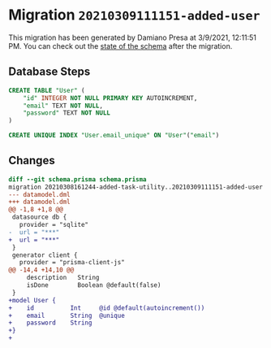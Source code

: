 # Migration `20210309111151-added-user`

This migration has been generated by Damiano Presa at 3/9/2021, 12:11:51 PM.
You can check out the [state of the schema](./schema.prisma) after the migration.

## Database Steps

```sql
CREATE TABLE "User" (
    "id" INTEGER NOT NULL PRIMARY KEY AUTOINCREMENT,
    "email" TEXT NOT NULL,
    "password" TEXT NOT NULL
)

CREATE UNIQUE INDEX "User.email_unique" ON "User"("email")
```

## Changes

```diff
diff --git schema.prisma schema.prisma
migration 20210308161244-added-task-utility..20210309111151-added-user
--- datamodel.dml
+++ datamodel.dml
@@ -1,8 +1,8 @@
 datasource db {
   provider = "sqlite"
-  url = "***"
+  url = "***"
 }
 generator client {
   provider = "prisma-client-js"
@@ -14,4 +14,10 @@
     description   String
     isDone        Boolean @default(false)
 }
+model User {
+    id          Int     @id @default(autoincrement())
+    email       String  @unique
+    password    String
+}
+
```


